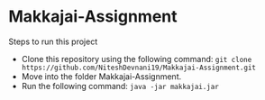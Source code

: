 # Makkajai-Assignment

Steps to run this project
 - Clone this repository using the following command:
    ```git clone https://github.com/NiteshDevnani19/Makkajai-Assignment.git```
 - Move into the folder Makkajai-Assignment.
 - Run the following command:
    ```java -jar makkajai.jar```

